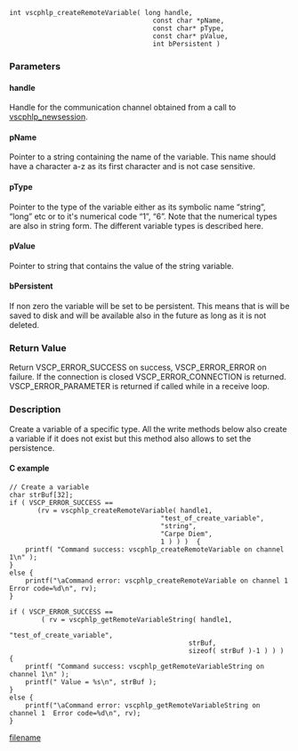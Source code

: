 

```clike
int vscphlp_createRemoteVariable( long handle, 
                                    const char *pName,
                                    const char* pType,
                                    const char* pValue,
                                    int bPersistent )
```

### Parameters

#### handle
Handle for the communication channel obtained from a call to [vscphlp_newsession](vscphlp_newsession.md).

#### pName
Pointer to a string containing the name of the variable. This name should have a character a-z as its first character and is not case sensitive.

#### pType
Pointer to the type of the variable either as its symbolic name “string”, “long” etc or to it's numerical code “1”, “6”. Note that the numerical types are also in string form. The different variable types is described here.

#### pValue
Pointer to string that contains the value of the string variable.


#### bPersistent
If non zero the variable will be set to be persistent. This means that is will be saved to disk and will be available also in the future as long as it is not deleted.


### Return Value
Return VSCP_ERROR_SUCCESS on success, VSCP_ERROR_ERROR on failure. If the connection is closed VSCP_ERROR_CONNECTION is returned. VSCP_ERROR_PARAMETER is returned if called while in a receive loop. 

### Description
Create a variable of a specific type. All the write methods below also create a variable if it does not exist but this method also allows to set the persistence. 

#### C example

```clike
// Create a variable
char strBuf[32];
if ( VSCP_ERROR_SUCCESS == 
       (rv = vscphlp_createRemoteVariable( handle1, 
                                      "test_of_create_variable",
                                      "string",
                                      "Carpe Diem",
                                      1 ) ) )  {
    printf( "Command success: vscphlp_createRemoteVariable on channel 1\n" );
}
else {
    printf("\aCommand error: vscphlp_createRemoteVariable on channel 1  Error code=%d\n", rv);
}
 
if ( VSCP_ERROR_SUCCESS == 
        ( rv = vscphlp_getRemoteVariableString( handle1, 
                                             "test_of_create_variable", 
                                             strBuf, 
                                             sizeof( strBuf )-1 ) ) ) {
    printf( "Command success: vscphlp_getRemoteVariableString on channel 1\n" );
    printf(" Value = %s\n", strBuf );
}
else {
    printf("\aCommand error: vscphlp_getRemoteVariableString on channel 1  Error code=%d\n", rv);
}
```



[filename](./bottom_copyright.md ':include')
